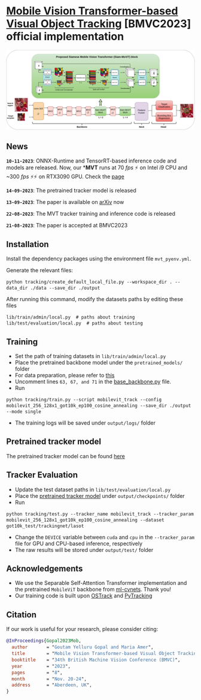 # [Mobile Vision Transformer-based Visual Object Tracking](https://arxiv.org/abs/2309.05829) [BMVC2023] official implementation
![MVT_block](assets/MVT.png)

## News
**`10-11-2023`**: ONNX-Runtime and TensorRT-based inference code and models are released. Now, our ***MVT** runs at 70 *fps* :zap: on Intel *i*9 CPU and ~300 *fps* :zap::zap: on RTX3090 GPU. Check the [page](https://github.com/goutamyg/MVT/blob/multi_framework_inference/lib/tutorial/MVT_ONNX_TRT_Tutorial.md)

**`14-09-2023`**: The pretrained tracker model is released

**`13-09-2023`**: The paper is available on [arXiv](https://arxiv.org/abs/2309.05829) now

**`22-08-2023`**: The MVT tracker training and inference code is released

**`21-08-2023`**: The paper is accepted at BMVC2023

## Installation

Install the dependency packages using the environment file `mvt_pyenv.yml`.

Generate the relevant files:
```
python tracking/create_default_local_file.py --workspace_dir . --data_dir ./data --save_dir ./output
```
After running this command, modify the datasets paths by editing these files
```
lib/train/admin/local.py  # paths about training
lib/test/evaluation/local.py  # paths about testing
```

## Training

* Set the path of training datasets in `lib/train/admin/local.py`
* Place the pretrained backbone model under the `pretrained_models/` folder
* For data preparation, please refer to [this](https://github.com/botaoye/OSTrack/tree/main)
* Uncomment lines `63, 67, and 71` in the [base_backbone.py](https://github.com/goutamyg/MVT/blob/main/lib/models/mobilevit_track/base_backbone.py) file.  
* Run
```
python tracking/train.py --script mobilevit_track --config mobilevit_256_128x1_got10k_ep100_cosine_annealing --save_dir ./output --mode single
```
* The training logs will be saved under `output/logs/` folder

## Pretrained tracker model
The pretrained tracker model can be found [here](https://drive.google.com/drive/folders/1RAdn3ZXI_G7pBj4NDbtQVFPkClVd1IBm)

## Tracker Evaluation

* Update the test dataset paths in `lib/test/evaluation/local.py`
* Place the [pretrained tracker model](https://drive.google.com/drive/folders/1RAdn3ZXI_G7pBj4NDbtQVFPkClVd1IBm) under `output/checkpoints/` folder 
* Run
```
python tracking/test.py --tracker_name mobilevit_track --tracker_param mobilevit_256_128x1_got10k_ep100_cosine_annealing --dataset got10k_test/trackingnet/lasot
```
* Change the `DEVICE` variable between `cuda` and `cpu` in the `--tracker_param` file for GPU and CPU-based inference, respectively  
* The raw results will be stored under `output/test/` folder

## Acknowledgements
* We use the Separable Self-Attention Transformer implementation and the pretrained `MobileViT` backbone from [ml-cvnets](https://github.com/apple/ml-cvnets). Thank you!
* Our training code is built upon [OSTrack](https://github.com/botaoye/OSTrack) and [PyTracking](https://github.com/visionml/pytracking)

## Citation
If our work is useful for your research, please consider citing:

```Bibtex
@InProceedings{Gopal2023Mob,
  author       = "Goutam Yelluru Gopal and Maria Amer",
  title        = "Mobile Vision Transformer-based Visual Object Tracking",
  booktitle    = "34th British Machine Vision Conference (BMVC)",
  year         = "2023",
  pages        = "8",
  month        = "Nov. 20-24",
  address      = "Aberdeen, UK",
}
```
